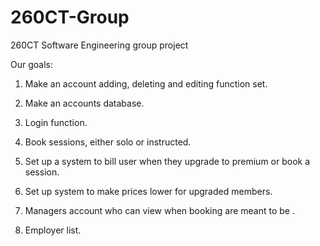 # 260CT-Group
260CT Software Engineering group project

Our goals: 
1. Make an account adding, deleting and editing function set. 

2. Make an accounts database.

3. Login function. 

4. Book sessions, either solo or instructed. 

5. Set up a system to bill user when they upgrade to premium or book a session. 

6. Set up system to make prices lower for upgraded members.

7. Managers account who can view when booking are meant to be .

8. Employer list.
